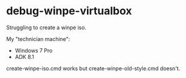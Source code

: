 debug-winpe-virtualbox
======================
Struggling to create a winpe iso.

My "technician machine":
* Windows 7 Pro
* ADK 8.1

create-winpe-iso.cmd works but create-winpe-old-style.cmd doesn't.
